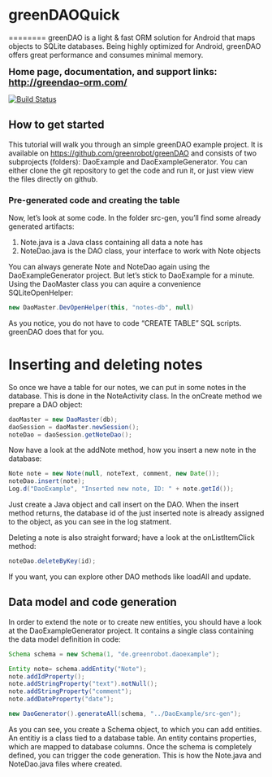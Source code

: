 # greenDAOQuick
========
greenDAO is a light & fast ORM solution for Android that maps objects to SQLite databases. Being highly optimized for Android, greenDAO offers great performance and consumes minimal memory.

**<font size="+1">Home page, documentation, and support links: http://greendao-orm.com/</font>**

[![Build Status](https://travis-ci.org/greenrobot/greenDAO.svg?branch=master)](https://travis-ci.org/greenrobot/greenDAO)

How to get started
-----------------------------------------------------
This tutorial will walk you through an simple greenDAO example project. It is available on https://github.com/greenrobot/greenDAO and consists of two subprojects (folders): DaoExample and DaoExampleGenerator. You can either clone the git repository to get the code and run it, or just view view the files directly on github.
### Pre-generated code and creating the table
Now, let’s look at some code. In the folder src-gen, you’ll find some already generated artifacts:
1) Note.java is a Java class containing all data a note has
2) NoteDao.java is the DAO class, your interface to work with Note objects

You can always generate Note and NoteDao again using the DaoExampleGenerator project. But let’s stick to DaoExample for a minute. Using the DaoMaster class you can aquire a convenience SQLiteOpenHelper:

```java
new DaoMaster.DevOpenHelper(this, "notes-db", null)
```

As you notice, you do not have to code “CREATE TABLE” SQL scripts. greenDAO does that for you.

Inserting and deleting notes
==============================
So once we have a table for our notes, we can put in some notes in the database. This is done in the NoteActivity class. In the onCreate method we prepare a DAO object:

```java
daoMaster = new DaoMaster(db);
daoSession = daoMaster.newSession();
noteDao = daoSession.getNoteDao();
```

Now have a look at the addNote method, how you insert a new note in the database:

```java
Note note = new Note(null, noteText, comment, new Date());
noteDao.insert(note);
Log.d("DaoExample", "Inserted new note, ID: " + note.getId());
```

Just create a Java object and call insert on the DAO. When the insert method returns, the database id of the just inserted note is already assigned to the object, as you can see in the log statment.

Deleting a note is also straight forward; have a look at the onListItemClick method:

```java
noteDao.deleteByKey(id);
```

If you want, you can explore other DAO methods like loadAll and update.

Data model and code generation
---------------
In order to extend the note or to create new entities, you should have a look at the DaoExampleGenerator project. It contains a single class containing the data model definition in code:

```java
Schema schema = new Schema(1, "de.greenrobot.daoexample");

Entity note= schema.addEntity("Note");
note.addIdProperty();
note.addStringProperty("text").notNull();
note.addStringProperty("comment");
note.addDateProperty("date");

new DaoGenerator().generateAll(schema, "../DaoExample/src-gen");
```

As you can see, you create a Schema object, to which you can add entities. An entitiy is a class tied to a database table. An entity contains properties, which are mapped to database columns.
Once the schema is completely defined, you can trigger the code generation. This is how the Note.java and NoteDao.java files where created.
